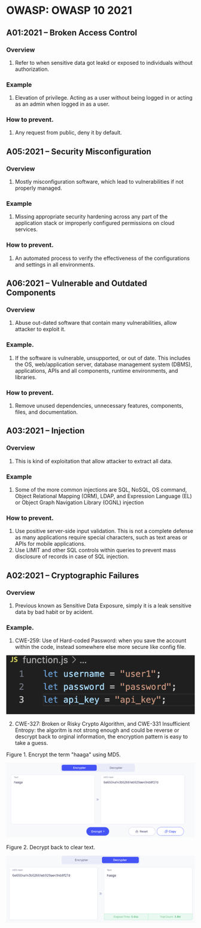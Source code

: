 # OWASP: OWASP 10 2021

## A01:2021 – Broken Access Control
### Overview
1. Refer to when sensitive data got leakd or exposed to individuals without authorization.

### Example
1. Elevation of privilege. Acting as a user without being logged in or acting as an admin when logged in as a user.

### How to prevent.
1. Any request from public, deny it by default.

## A05:2021 – Security Misconfiguration
### Overview
1. Mostly misconfiguration software, which lead to vulnerabilities if not properly managed.

### Example
1. Missing appropriate security hardening across any part of the application stack or improperly configured permissions on cloud services.

### How to prevent.
1. An automated process to verify the effectiveness of the configurations and settings in all environments.

## A06:2021 – Vulnerable and Outdated Components
### Overview
1. Abuse out-dated software that contain many vulnerabilities, allow attacker to exploit it.

### Example.
1. If the software is vulnerable, unsupported, or out of date. This includes the OS, web/application server, database management system (DBMS), applications, APIs and all components, runtime environments, and libraries.

### How to prevent.
1. Remove unused dependencies, unnecessary features, components, files, and documentation.

## A03:2021 – Injection
### Overview
1. This is kind of exploitation that allow attacker to extract all data.

### Example
1. Some of the more common injections are SQL, NoSQL, OS command, Object Relational Mapping (ORM), LDAP, and Expression Language (EL) or Object Graph Navigation Library (OGNL) injection

### How to prevent.
1. Use positive server-side input validation. This is not a complete defense as many applications require special characters, such as text areas or APIs for mobile applications.
2. Use LIMIT and other SQL controls within queries to prevent mass disclosure of records in case of SQL injection.

## A02:2021 – Cryptographic Failures
### Overview
1.  Previous known as Sensitive Data Exposure, simply it is a leak sensitive data by bad habit or by acident.

### Example.
1. CWE-259: Use of Hard-coded Password: when you save the account within the code, instead somewhere else more secure like config file.

![alt Example of hard-coded password](image/hard-code-password.png)

2. CWE-327: Broken or Risky Crypto Algorithm, and CWE-331 Insufficient Entropy: the algoritm is not strong enough and could be reverse or descrypt back to orginal information, the encryption pattern is easy to take a guess. 


Figure 1. Encrypt the term "haaga" using MD5.


![alt Example of encryption](image/encrypt.png)


Figure 2. Decrypt back to clear text.


![alt Example of decryption](image/decrypt.png)

